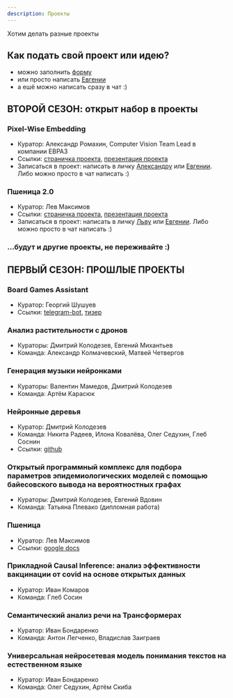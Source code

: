 ```yaml
---
description: Проекты
---
```


Хотим делать разные проекты

## Как подать свой проект или идею? 
- можно заполнить [форму](https://forms.gle/H13Fav7McMnL7oK88)
- или просто написать [Евгении](https://t.me/evsotnikova)
- а ешё можно написать сразу в чат :)


## ВТОРОЙ СЕЗОН: открыт набор в проекты
### Pixel-Wise Embedding
  * Куратор: Александр Ромахин, Computer Vision Team Lead в компании ЕВРАЗ
  * Ссылки: [страничка проекта](projects/pixelwiseemb.md), [презентация проекта](https://docs.google.com/presentation/d/1IopWWRSgE1p5IqQ6hsQ7Cg6RaduEW_UJFlEfOeZWWaA/edit?usp=sharing)
  * Записаться в проект: написать в личку [Александру](https://t.me/ASRomahin) или [Евгении](https://t.me/evsotnikova). Либо можно просто в чат написать :)

### Пшеница 2.0
  * Куратор: Лев Максимов
  * Ссылки: [страничка проекта](projects/wheat.md), [презентация проекта](https://docs.google.com/presentation/d/1Ksq48RCX6Bh7EqvyP4rI2DeR335Y_myq37bWRuszXdM/edit#slide=id.g15435ce8eb0_1_279)
  * Записаться в проект: написать в личку [Льву](https://t.me/grimoire2020) или [Евгении](https://t.me/evsotnikova). Либо можно просто в чат написать :)

### ...будут и другие проекты, не переживайте :)


## ПЕРВЫЙ СЕЗОН: ПРОШЛЫЕ ПРОЕКТЫ

### Board Games Assistant
  * Куратор: Георгий Шушуев
  * Ссылки: [telegram-bot](https://t.me/BoardGameAssistantBot), [тизер](https://youtu.be/-TE2cudI-aM)

### Анализ растительности с дронов
  * Кураторы: Дмитрий Колодезев, Евгений Михантьев
  * Команда: Александр Колмачевский, Матвей Четвергов 

### Генерация музыки нейронками
  * Кураторы: Валентин Мамедов, Дмитрий Колодезев
  * Команда: Артём Карасюк

### Нейронные деревья
  * Куратор: Дмитрий Колодезев
  * Команда: Никита Радеев, Илона Ковалёва, Олег Седухин, Глеб Соснин
  * Ссылки: [github](https://github.com/open-data-science-lab/neurotrees)

### Открытый программный комплекс для подбора параметров эпидемиологических моделей с помощью байесовского вывода на вероятностных графах
  * Кураторы: Дмитрий Колодезев, Евгений Вдовин
  * Команда: Татьяна Плевако (дипломная работа)
 
### Пшеница
  * Куратор: Лев Максимов
  * Ссылки: [google docs](https://docs.google.com/document/d/1BCveZuYxxQNBRDB09I3sZ7Fy2ZiAEkZaWDZQqZvsKQk/edit)

### Прикладной Causal Inference: анализ эффективности вакцинации от covid на основе открытых данных
  * Куратор: Иван Комаров 
  * Команда: Глеб Сосин

### Cемантический анализ речи на Трансформерах
  * Куратор: Иван Бондаренко
  * Команда: Антон Легченко, Владислав Заиграев

### Универсальная нейросетевая модель понимания текстов на естественном языке
  * Куратор: Иван Бондаренко
  * Команда: Олег Седухин, Артём Скиба








